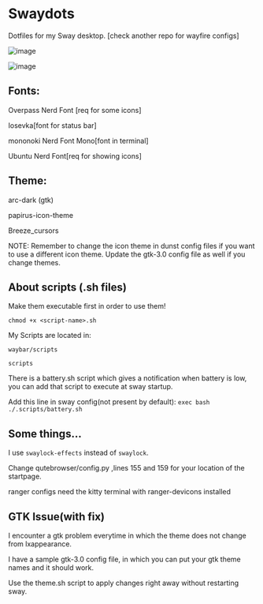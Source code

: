 # Swaydots
Dotfiles for my Sway desktop. [check another repo for wayfire configs]

![image](https://user-images.githubusercontent.com/97210788/150338975-709e1c1a-6314-41d3-bb89-2274fa816466.png)

![image](https://user-images.githubusercontent.com/97210788/150339007-2bd9f7d1-ce32-476b-9db6-5352cfaf0cca.png)


## Fonts:

Overpass Nerd Font [req for some icons]

Iosevka[font for status bar]

mononoki Nerd Font Mono[font in terminal]

Ubuntu Nerd Font[req for showing icons]

## Theme:

arc-dark (gtk)

papirus-icon-theme

Breeze_cursors

NOTE: Remember to change the icon theme in dunst config files if you want to use a different icon theme. Update the gtk-3.0 config file as well if you change themes.

## About scripts (.sh files)

Make them executable first in order to use them! 

```chmod +x <script-name>.sh```

My Scripts are located in:

`waybar/scripts`

`scripts`

There is a battery.sh script which gives a notification when battery is low, you can add that script to execute at sway startup. 

Add this line in sway config(not present by default): `exec bash ./.scripts/battery.sh`
  
## Some things...
  
I use `swaylock-effects` instead of `swaylock`.

Change qutebrowser/config.py ,lines 155 and 159 for your location of the startpage.

ranger configs need the kitty terminal with ranger-devicons installed

## GTK Issue(with fix)

I encounter a gtk problem everytime in which the theme does not change from lxappearance.

I have a sample gtk-3.0 config file, in which you can put your gtk theme names and it should work.

Use the theme.sh script to apply changes right away without restarting sway.
